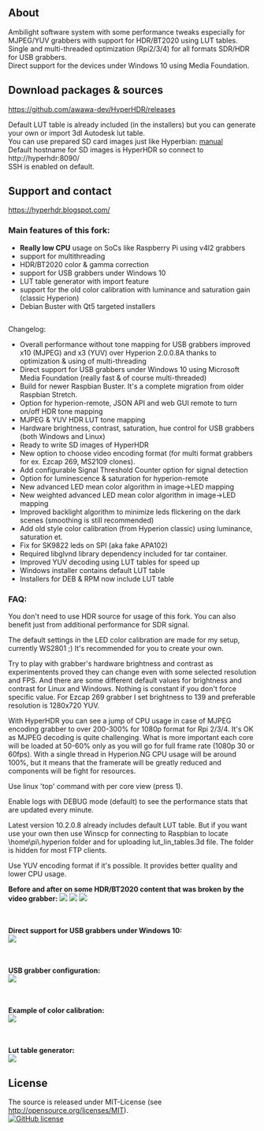 ## About 

Ambilight software system with some performance tweaks especially for MJPEG/YUV grabbers with support for HDR/BT2020 using LUT tables.<br/>
Single and multi-threaded optimization (Rpi2/3/4) for all formats SDR/HDR for USB grabbers.<br/>
Direct support for the devices under Windows 10 using Media Foundation.

## Download packages & sources

https://github.com/awawa-dev/HyperHDR/releases

Default LUT table is already included (in the installers) but you can generate your own or import 3dl Autodesk lut table.<br/>
You can use prepared SD card images just like Hyperbian: [manual](https://docs.hyperion-project.org/en/user/HyperBian.html)<br/>
Default hostname for SD images is HyperHDR so connect to http://hyperhdr:8090/<br/>
SSH is enabled on default. 

## Support and contact

https://hyperhdr.blogspot.com/

### Main features of this fork:

* <b>Really low CPU</b> usage on SoCs like Raspberry Pi using v4l2 grabbers
* support for multithreading
* HDR/BT2020 color & gamma correction
* support for USB grabbers under Windows 10
* LUT table generator with import feature
* support for the old color calibration with luminance and saturation gain (classic Hyperion)
* Debian Buster with Qt5 targeted installers

##
Changelog:
- Overall performance without tone mapping for USB grabbers improved x10 (MJPEG) and x3 (YUV) over Hyperion 2.0.0.8A thanks to optimization & using of multi-threading
- Direct support for USB grabbers under Windows 10 using Microsoft Media Foundation (really fast & of course multi-threaded)
- Build for newer Raspbian Buster. It's a complete migration from older Raspbian Stretch.
- Option for hyperion-remote, JSON API and web GUI remote to turn on/off HDR tone mapping
- MJPEG & YUV HDR LUT tone mapping
- Hardware brightness, contrast, saturation, hue control for USB grabbers (both Windows and Linux)
- Ready to write SD images of HyperHDR
- New option to choose video encoding format (for multi format grabbers for ex. Ezcap 269, MS2109 clones).
- Add configurable Signal Threshold Counter option for signal detection
- Option for luminescence & saturation for hyperion-remote
- New advanced LED mean color algorithm in image->LED mapping
- New weighted advanced LED mean color algorithm in image->LED mapping
- Improved backlight algorithm to minimize leds flickering on the dark scenes (smoothing is still recommended)
- Add old style color calibration (from Hyperion classic) using luminance, saturation et.
- Fix for SK9822 leds on SPI (aka fake APA102)
- Required libglvnd library dependency included for tar container.
- Improved YUV decoding using LUT tables for speed up
- Windows installer contains default LUT table
- Installers for DEB & RPM now include LUT table 

### FAQ:

You don't need to use HDR source for usage of this fork. You can also benefit just from additional performance for SDR signal.

The default settings in the LED color calibration are made for my setup, currently WS2801 ;) It's recommended for you to create your own.

Try to play with grabber's hardware brightness and contrast as experimentents proved they can change even with some selected resolution and FPS. And there are some different default values for brightness and contrast for Linux and Windows. Nothing is constant if you don't force specific value. For Ezcap 269 grabber I set brightness to 139 and preferable resolution is 1280x720 YUV.

With HyperHDR you can see a jump of CPU usage in case of MJPEG encoding grabber to over 200-300% for 1080p format for Rpi 2/3/4.
It's OK as MJPEG decoding is quite challenging. What is more important each core will be loaded at 50-60% only as you will go for full frame rate (1080p 30 or 60fps).
With a single thread in Hyperion.NG CPU usage will be around 100%, but it means that the framerate will be greatly reduced and components will be fight for resources.

Use linux 'top' command with per core view (press 1).

Enable logs with DEBUG mode (default) to see the performance stats that are updated every minute.

Latest version 10.2.0.8 already includes default LUT table. But if you want use your own then use Winscp for connecting to Raspbian to locate \home\pi\\.hyperion folder and for uploading lut_lin_tables.3d file. The folder is hidden for most FTP clients.

Use YUV encoding format if it's possible. It provides better quality and lower CPU usage.

<b>Before and after on some HDR/BT2020 content that was broken by the video grabber:</b>
<img src='https://i.postimg.cc/SRdv0VFd/compare0.png'/>
<img src='https://i.postimg.cc/7PncTPGz/compare1.png'/>
<img src='https://i.postimg.cc/9FXkP3Zn/compare2.png'/>

<br/><br/><b>Direct support for USB grabbers under Windows 10:</b><br/>
<img src='https://i.postimg.cc/NG6NQkGb/p1.jpg'/>

<br/><br/><b>USB grabber configuration:</b><br/>
<img src='https://i.postimg.cc/yBZns4MG/s0.jpg'/>

<br/><br/><b>Example of color calibration:</b><br/>
<img src='https://i.postimg.cc/pR9g86nb/s1.jpg'/>

<br/><br/><b>Lut table generator:</b><br/>
<img src='https://i.postimg.cc/QDPS2xy5/s2.jpg'/>

## License
The source is released under MIT-License (see http://opensource.org/licenses/MIT).<br>
[![GitHub license](https://img.shields.io/badge/License-MIT-yellow.svg)](https://raw.githubusercontent.com/hyperion-project/hyperion.ng/master/LICENSE)

